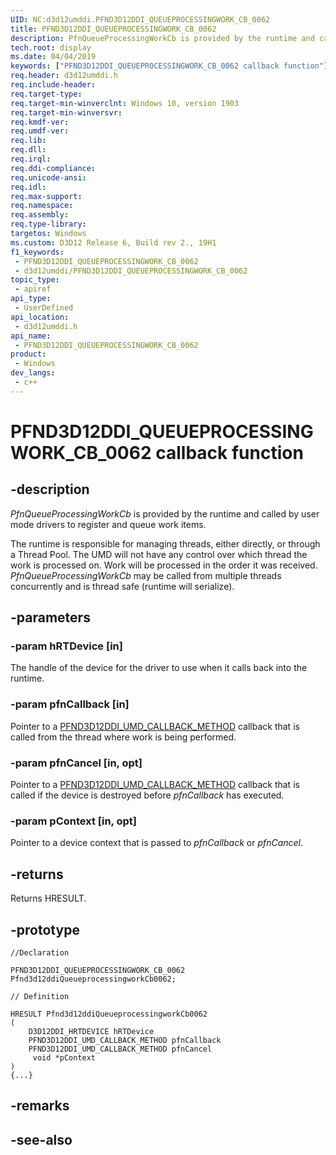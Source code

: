 ```yaml
---
UID: NC:d3d12umddi.PFND3D12DDI_QUEUEPROCESSINGWORK_CB_0062
title: PFND3D12DDI_QUEUEPROCESSINGWORK_CB_0062
description: PfnQueueProcessingWorkCb is provided by the runtime and called by user mode drivers to register and queue work items.
tech.root: display
ms.date: 04/04/2019
keywords: ["PFND3D12DDI_QUEUEPROCESSINGWORK_CB_0062 callback function"]
req.header: d3d12umddi.h
req.include-header: 
req.target-type: 
req.target-min-winverclnt: Windows 10, version 1903
req.target-min-winversvr: 
req.kmdf-ver: 
req.umdf-ver: 
req.lib: 
req.dll: 
req.irql: 
req.ddi-compliance: 
req.unicode-ansi: 
req.idl: 
req.max-support: 
req.namespace: 
req.assembly: 
req.type-library: 
targetos: Windows
ms.custom: D3D12 Release 6, Build rev 2., 19H1
f1_keywords:
 - PFND3D12DDI_QUEUEPROCESSINGWORK_CB_0062
 - d3d12umddi/PFND3D12DDI_QUEUEPROCESSINGWORK_CB_0062
topic_type:
 - apiref
api_type:
 - UserDefined
api_location:
 - d3d12umddi.h
api_name:
 - PFND3D12DDI_QUEUEPROCESSINGWORK_CB_0062
product:
 - Windows
dev_langs:
 - c++
---
```


# PFND3D12DDI_QUEUEPROCESSINGWORK_CB_0062 callback function


## -description

*PfnQueueProcessingWorkCb* is provided by the runtime and called by user mode drivers to register and queue work items. 

The runtime is responsible for managing threads, either directly, or through a Thread Pool. The UMD will not have any control over which thread the work is processed on. Work will be processed in the order it was received. *PfnQueueProcessingWorkCb* may be called from multiple threads concurrently and is thread safe (runtime will serialize).

## -parameters

### -param hRTDevice [in]

The handle of the device for the driver to use when it calls back into the runtime.

### -param pfnCallback [in]

Pointer to a [PFND3D12DDI_UMD_CALLBACK_METHOD](nc-d3d12umddi-pfnd3d12ddi_umd_callback_method.md) callback that is called from the thread where work is being performed.

### -param pfnCancel [in, opt]

Pointer to a [PFND3D12DDI_UMD_CALLBACK_METHOD](nc-d3d12umddi-pfnd3d12ddi_umd_callback_method.md) callback that is called if the device is destroyed before *pfnCallback* has executed.

### -param pContext [in, opt]

Pointer to a device context that is passed to *pfnCallback* or *pfnCancel*.

## -returns

Returns HRESULT.

## -prototype

```
//Declaration

PFND3D12DDI_QUEUEPROCESSINGWORK_CB_0062 Pfnd3d12ddiQueueprocessingworkCb0062; 

// Definition

HRESULT Pfnd3d12ddiQueueprocessingworkCb0062 
(
	D3D12DDI_HRTDEVICE hRTDevice
	PFND3D12DDI_UMD_CALLBACK_METHOD pfnCallback
	PFND3D12DDI_UMD_CALLBACK_METHOD pfnCancel
	 void *pContext
)
{...}

```

## -remarks

## -see-also

